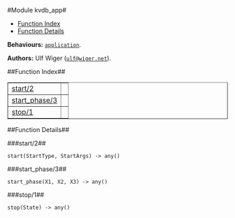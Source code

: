 

#Module kvdb_app#
* [Function Index](#index)
* [Function Details](#functions)


__Behaviours:__ [`application`](application.md).

__Authors:__ Ulf Wiger ([`ulf@wiger.net`](mailto:ulf@wiger.net)).<a name="index"></a>

##Function Index##


<table width="100%" border="1" cellspacing="0" cellpadding="2" summary="function index"><tr><td valign="top"><a href="#start-2">start/2</a></td><td></td></tr><tr><td valign="top"><a href="#start_phase-3">start_phase/3</a></td><td></td></tr><tr><td valign="top"><a href="#stop-1">stop/1</a></td><td></td></tr></table>


<a name="functions"></a>

##Function Details##

<a name="start-2"></a>

###start/2##


`start(StartType, StartArgs) -> any()`

<a name="start_phase-3"></a>

###start_phase/3##


`start_phase(X1, X2, X3) -> any()`

<a name="stop-1"></a>

###stop/1##


`stop(State) -> any()`

